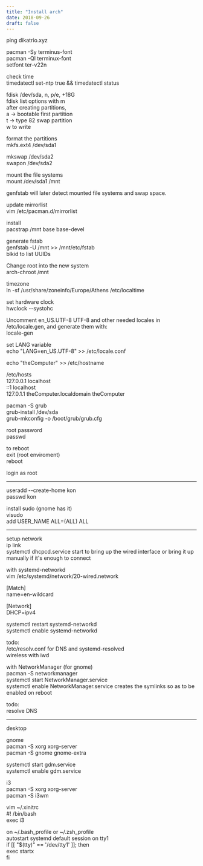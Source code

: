 ```yaml
---
title: "Install arch"
date: 2018-09-26
draft: false
---
```


ping dikatrio.xyz

pacman -Sy terminus-font  
pacman -Ql terminux-font  
setfont ter-v22n

check time  
timedatectl set-ntp true && timedatectl status

fdisk /dev/sda, n, p/e, +18G  
fdisk list options with m  
after creating partitions,  
a -> bootable first partition  
t -> type 82 swap partition  
w to write

format the partitions  
mkfs.ext4 /dev/sda1

mkswap /dev/sda2  
swapon /dev/sda2

mount the file systems  
mount /dev/sda1 /mnt

genfstab will later detect mounted file systems and swap space.  

update mirrorlist  
vim /etc/pacman.d/mirrorlist

install  
pacstrap /mnt base base-devel

generate fstab  
genfstab -U /mnt >> /mnt/etc/fstab  
blkid to list UUIDs

Change root into the new system  
arch-chroot /mnt

timezone  
ln -sf /usr/share/zoneinfo/Europe/Athens /etc/localtime

set hardware clock  
hwclock --systohc

Uncomment en_US.UTF-8 UTF-8 and other needed locales in /etc/locale.gen, and generate them with:  
locale-gen

set LANG variable  
echo "LANG=en_US.UTF-8" >> /etc/locale.conf

echo "theComputer" >> /etc/hostname

/etc/hosts  
127.0.0.1	localhost  
::1		localhost  
127.0.1.1	theComputer.localdomain	theComputer  

pacman -S grub  
grub-install /dev/sda  
grub-mkconfig -o /boot/grub/grub.cfg

root password  
passwd

to reboot  
exit (root enviroment)  
reboot

login as root

----------------------------

useradd --create-home kon  
passwd kon

install sudo (gnome has it)  
visudo  
add USER_NAME ALL=(ALL) ALL

----------------------------

setup network  
ip link  
systemctl dhcpcd.service start  to bring up the wired interface or bring it up manually if it's enough to connect

with systemd-networkd   
vim /etc/systemd/network/20-wired.network  

[Match]  
name=en-wildcard  

[Network]  
DHCP=ipv4

systemctl restart systemd-networkd  
systemctl enable systemd-networkd

todo:   
/etc/resolv.conf for DNS and systemd-resolved  
wireless with iwd


with NetworkManager (for gnome)  
pacman -S networkmanager  
systemctl start NetworkManager.service  
systemctl enable NetworkManager.service creates the symlinks so as to be enabled on reboot

todo:  
resolve DNS

----------------------------
desktop

gnome  
pacman -S xorg xorg-server  
pacman -S gnome gnome-extra

systemctl start gdm.service  
systemctl enable gdm.service

i3  
pacman -S xorg xorg-server  
pacman -S i3wm

vim ~/.xinitrc  
#! /bin/bash  
exec i3

on ~/.bash_profile or ~/.zsh_profile  
 autostart systemd default session on tty1  
if [[ "$(tty)" == '/dev/tty1' ]]; then  
    exec startx  
fi


